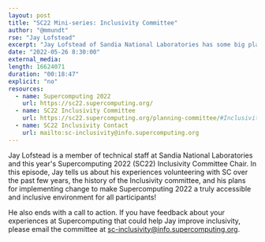 ```yaml
---
layout: post
title: "SC22 Mini-series: Inclusivity Committee"
author: "@mmundt"
rse: "Jay Lofstead"
excerpt: "Jay Lofstead of Sandia National Laboratories has some big plans for the Inclusivity Committee at Supercomputing 2022."
date: "2022-05-26 8:30:00"
external_media: 
length: 16624071
duration: "00:18:47"
explicit: "no"
resources:
  - name: Supercomputing 2022
    url: https://sc22.supercomputing.org/
  - name: SC22 Inclusivity Committee
    url: https://sc22.supercomputing.org/planning-committee/#Inclusivity
  - name: SC22 Inclusivity Contact
    url: mailto:sc-inclusivity@info.supercomputing.org
--- 
```


Jay Lofstead is a member of technical staff at Sandia National Laboratories
and this year's Supercomputing 2022 (SC22) Inclusivity Committee Chair. In this
episode, Jay tells us about his experiences volunteering with SC over the past
few years, the history of the Inclusivity committee, and his plans for
implementing change to make Supercomputing 2022 a truly accessible and
inclusive environment for all participants!

He also ends with a call to action. If you have feedback about your experiences
at Supercomputing that could help Jay improve inclusivity, please email the
committee at [sc-inclusivity@info.supercomputing.org](mailto:sc-inclusivity@info.supercomputing.org).

